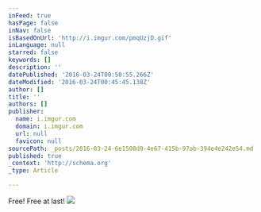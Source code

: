 ```yaml
---
inFeed: true
hasPage: false
inNav: false
isBasedOnUrl: 'http://i.imgur.com/pmqUzjD.gif'
inLanguage: null
starred: false
keywords: []
description: ''
datePublished: '2016-03-24T00:50:55.266Z'
dateModified: '2016-03-24T00:45:45.138Z'
author: []
title: ''
authors: []
publisher:
  name: i.imgur.com
  domain: i.imgur.com
  url: null
  favicon: null
sourcePath: _posts/2016-03-24-6e1508d9-4e67-415b-97ab-394e4e242e54.md
published: true
_context: 'http://schema.org'
_type: Article

---
```

Free! Free at last!
![](http://i.imgur.com/pmqUzjD.gif)